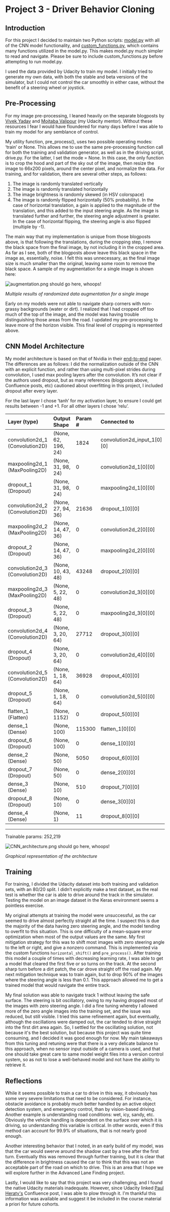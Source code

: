 # Project 3 - Driver Behavior Cloning

## Introduction ##

For this project I decided to maintain two Python scripts: [model.py](model.py) with all of the CNN model functionality, and [custom_functions.py](custom_functions.py), which contains many functions utilized in the model.py.  This makes model.py much simpler to read and navigate.  Please be sure to include custom_functions.py before attempting to run model.py.

I used the data provided by Udacity to train my model.  I initially tried to generate my own data, with both the stable and beta versions of the simulator, but I could not control the car smoothly in either case, without the benefit of a steering wheel or joystick.

## Pre-Processing ##

For my image pre-processing, I leaned heavily on the separate blogposts by [Vivek Yadav](https://chatbotslife.com/using-augmentation-to-mimic-human-driving-496b569760a9#.5zfkeeph4) and [Mojtaba Valipour](https://medium.com/@ValipourMojtaba/my-approach-for-project-3-2545578a9319#.em46k7679) (my Udacity mentor).  Without these resources I fear I would have floundered for many days before I was able to train my model for any semblance of control.

My utility function, pre_process(), uses two possible operating modes: ‘train’ or None.  This allows me to use the same pre-processing function call for both the training and validation generator, as well as in the driving script, drive.py.  For the latter, I set the mode = None.  In this case, the only function is to crop the hood and part of the sky out of the image, then resize the image to 66x200 pixels, around the center pixel, and normalize the data.  For training, and for validation, there are several other steps, as follows:
1. The image is randomly translated vertically
2. The image is randomly translated horizontally
3. The image brightness is randomly skewed (in HSV colorspace)
4. The image is randomly flipped horizontally (50% probability).
In the case of horizontal translation, a gain is applied to the magnitude of the translation, and this added to the input steering angle.  As the image is translated further and further, the steering angle adjustment is greater.  In the case of horizontal flipping, the steering angle is also flipped (multiple by -1).

The main way that my implementation is unique from those blogposts above, is that following the translations, during the cropping step, I remove the black space from the final image, by not including it in the cropped area.  As far as I see, both of the blogposts above leave this black space in the image as, essentially, noise.  I felt this was unnecessary, as the final image size is much smaller than the original, leaving some room to remove the black space.  A sample of my augmentation for a single image is shown here:

![augmentation.png should go here, whoops!](augmentation.png)

*Multiple results of randomized data augmentation for a single image*

Early on my models were not able to navigate sharp corners with non-grassy backgrounds (water or dirt).  I realized that I had cropped off too much of the top of the image, and the model was having trouble distinguishing those areas from the road.  I updated my pre-processing to leave more of the horizon visible.  This final level of cropping is represented above.

## CNN Model Architecture ##

My model architecture is based on that of Nvidia in their [end-to-end](http://images.nvidia.com/content/tegra/automotive/images/2016/solutions/pdf/end-to-end-dl-using-px.pdf) paper.  The differences are as follows: I did the normalization outside of the CNN with an explicit function, and rather than using multi-pixel strides during convolution, I used max pooling layers after the convolution.  It’s not clear if the authors used dropout, but as many references (blogposts above, Confluence posts, etc) cautioned about overfitting in this project, I included dropout after every layer. 

For the last layer I chose ‘tanh’ for my activation layer, to ensure I could get results between -1 and +1.  For all other layers I chose ‘relu’.

|Layer (type)                   |Output Shape       |Param #|Connected to                     
|:------------------------------|:------------------|:------|:--
|convolution2d_1 (Convolution2D)|(None, 62, 196, 24)|1824   |convolution2d_input_1[0][0]      
|maxpooling2d_1 (MaxPooling2D)  |(None, 31, 98, 24) |0      |convolution2d_1[0][0]            
|dropout_1 (Dropout)            |(None, 31, 98, 24) |0      |maxpooling2d_1[0][0]             
|convolution2d_2 (Convolution2D)|(None, 27, 94, 36) |21636  |dropout_1[0][0]                  
|maxpooling2d_2 (MaxPooling2D)  |(None, 14, 47, 36) |0      |convolution2d_2[0][0]            
|dropout_2 (Dropout)            |(None, 14, 47, 36) |0      |maxpooling2d_2[0][0]             
|convolution2d_3 (Convolution2D)|(None, 10, 43, 48) |43248  |dropout_2[0][0]                  
|maxpooling2d_3 (MaxPooling2D)  |(None, 5, 22, 48)  |0      |convolution2d_3[0][0]            
|dropout_3 (Dropout)            |(None, 5, 22, 48)  |0      |maxpooling2d_3[0][0]             
|convolution2d_4 (Convolution2D)|(None, 3, 20, 64)  |27712  |dropout_3[0][0]                  
|dropout_4 (Dropout)            |(None, 3, 20, 64)  |0      |convolution2d_4[0][0]            
|convolution2d_5 (Convolution2D)|(None, 1, 18, 64)  |36928  |dropout_4[0][0]                  
|dropout_5 (Dropout)            |(None, 1, 18, 64)  |0      |convolution2d_5[0][0]            
|flatten_1 (Flatten)            |(None, 1152)       |0      |dropout_5[0][0]                  
|dense_1 (Dense)                |(None, 100)        |115300 |flatten_1[0][0]                  
|dropout_6 (Dropout)            |(None, 100)        |0      |dense_1[0][0]                    
|dense_2 (Dense)                |(None, 50)         |5050   |dropout_6[0][0]                  
|dropout_7 (Dropout)            |(None, 50)         |0      |dense_2[0][0]                    
|dense_3 (Dense)                |(None, 10)         |510    |dropout_7[0][0]                  
|dropout_8 (Dropout)            |(None, 10)         |0      |dense_3[0][0]                    
|dense_4 (Dense)                |(None, 1)          |11     |dropout_8[0][0]                  
-------------------------------------------

Trainable params: 252,219

![CNN_architecture.png should go here, whoops!](CNN_architecture.png)

*Graphical representation of the architecture*

## Training ##

For training, I divided the Udacity dataset into both training and validation sets, with an 80/20 split.  I didn’t explicitly make a test dataset, as the real test is whether the car is able to drive around the track in the simulator.  Testing the model on an image dataset in the Keras environment seems a pointless exercise.

My original attempts at training the model were unsuccessful, as the car seemed to drive almost perfectly straight all the time.  I suspect this is due the majority of the data having zero steering angle, and the model tending to overfit to this situation.  This is one difficulty of a mean-square error optimization when most of the output values are the same.  My first mitigation strategy for this was to shift most images with zero steering angle to the left or right, and give a nonzero command.  This is implemented via the custom functions `horizontal_shift()` and `pre_process()`.  After training this model a couple of times with decreasing learning rate, I was able to get a model that cleared the first five or so turns on the track.  At the second sharp turn before a dirt patch, the car drove straight off the road again.  My next mitigation technique was to train again, but to drop 90% of the images where the steering angle is less than 0.1.  This approach allowed me to get a trained model that would navigate the entire track.

My final solution was able to navigate track 1 without leaving the safe surface.  The steering is bit oscillatory, owing to my having dropped most of the images with zero steering angle.  I did a fine tuning whereby I allowed more of the zero angle images into the training set, and the issue was reduced, but still visible.  I tried this same refinement again, but eventually, although the oscillations were damped out, the car tended to drive straight into the first dirt area again.  So, I settled for the oscillating solution, not because it's the best solution, but because this project was quite time consuming, and I decided it was good enough for now.  My main takeaways from this tuning and retuning were that there is a very delicate balance to this approach, when no sensor input outside of a camera is used, and that one should take great care to same model weight files into a version control system, so as not to lose a well-behaved model and not have the ability to retrieve it.

## Reflections ##

While it seems possible to train a car to drive in this way, it obviously has some very severe limitations that need to be considered.  For instance, obstacle avoidance is probably much better handled by an active object detection system, and emergency control, than by vision-based driving.  Another example is understanding road conditions: wet, icy, sandy, etc.  Obviously the vehicle handling is dependent on the surface over which it is driving, so understanding this variable is critical.  In other words, even if this method can account for 99.9% of situations, that is not nearly good enough.

Another interesting behavior that I noted, in an early build of my model, was that the car would swerve around the shadow cast by a tree after the first turn.  Eventually this was removed through further training, but it is clear that the difference in brightness caused the car to think that this was not an acceptable part of the road on which to drive.  This is an area that I hope we will explore further in the Advanced Lane Finding project.

Lastly, I would like to say that this project was very challenging, and I found the native Udacity materials inadequate.  However, since Udacity linked [Paul Heraty's](https://carnd-forums.udacity.com/questions/26214464/behavioral-cloning-cheatsheet) Confluence post, I was able to plow through it.  I'm thankful this information was available and suggest it be included in the course material a priori for future cohorts.
